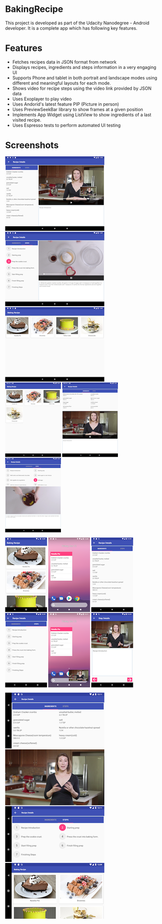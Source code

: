 # BakingRecipe
This project is developed as part of the Udacity Nanodegree - Android developer. It is a complete app which has following key features.


# Features
- Fetches recipes data in JSON format from network
- Displays recipes, ingredients and steps information in a very engaging UI
- Supports Phone and tablet in both portrait and landscape modes using different and meaningful layouts for each mode.
- Shows video for recipe steps using the video link provided by JSON data 
- Uses Exoplayer to play video
- Uses Andorid's latest feature PIP (Picture in person)
- Uses PreviewSeekBar library to show frames at a given position 
- Implements App Widget using ListView to show ingredients of a last visited recipe.
- Uses Espresso tests to perform automated UI testing 

# Screenshots
![Alt text](/screenshots/Screenshot_1539262400.png?raw=true)  ![Alt text](/screenshots/Screenshot_1539262643.png?raw=true)![Alt text](/screenshots/Screenshot_1539262652.png?raw=true)  
![Alt text](/screenshots/Screenshot_1539262659.png?raw=true)  ![Alt text](/screenshots/Screenshot_1539262667.png?raw=true)  ![Alt text](/screenshots/Screenshot_1539262681.png?raw=true)

![Alt text](/screenshots/Screenshot_1539263355.png?raw=true)  ![Alt text](/screenshots/Screenshot_1539263396.png?raw=true)
 ![Alt text](/screenshots/Screenshot_1539263417.png?raw=true) ![Alt text](/screenshots/Screenshot_1539263421.png?raw=true)
 ![Alt text](/screenshots/Screenshot_1539263519.png?raw=true)  ![Alt text](/screenshots/Screenshot_1539263434.png?raw=true)

![Alt text](/screenshots/Screenshot_1539263486.png?raw=true)
![Alt text](/screenshots/Screenshot_1539263475.png?raw=true)
![Alt text](/screenshots/Screenshot_1539263467.png?raw=true)
![Alt text](/screenshots/Screenshot_1539263364.png?raw=true)      







